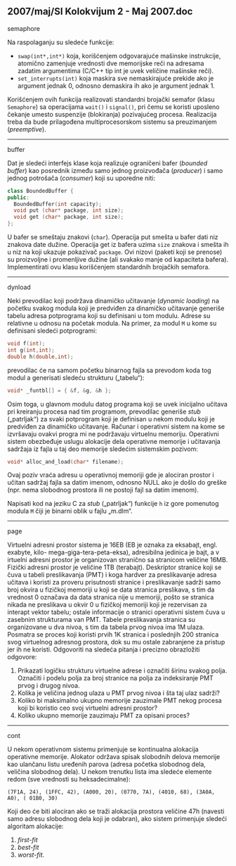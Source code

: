 2007/maj/SI Kolokvijum 2 - Maj 2007.doc
--------------------------------------------------------------------------------
semaphore

Na raspolaganju su sledeće funkcije:

- `swap(int*,int*)` koja, korišćenjem odgovarajuće mašinske instrukcije, atomično
zamenjuje vrednosti dve memorijske reči na adresama zadatim argumentima (C/C++
tip int je uvek veličine mašinske reči).
- `set_interrupts(int)` koja maskira sve nemaskirajuće prekide ako je argument
jednak 0, odnosno demaskira ih ako je argument jednak 1.

Korišćenjem ovih funkcija realizovati standardni brojački semafor (klasu `Semaphore`) sa
operacijama `wait()`  i `signal()`, pri čemu se koristi uposleno čekanje umesto suspenzije
(blokiranja) pozivajućeg procesa. Realizacija treba da bude prilagođena multiprocesorskom
sistemu sa preuzimanjem (*preemptive*).

--------------------------------------------------------------------------------
buffer

Dat je sledeći interfejs klase koja realizuje ograničeni bafer (*bounded buffer*) kao posrednik
između samo jednog proizvođača (*producer*) i samo jednog potrošača (*consumer*) koji su
uporedne niti:
```cpp
class BoundedBuffer {
public:
  BoundedBuffer(int capacity);
  void put (char* package, int size);
  void get (char* package, int size);
};
```
U bafer se smeštaju znakovi (`char`). Operacija put smešta u bafer dati niz znakova date
dužine. Operacija get iz bafera uzima `size` znakova i smešta ih u niz na koji ukazuje
pokazivač `package`. Ovi nizovi (paketi koji se prenose) su proizvoljne i promenljive dužine
(ali svakako manje od kapaciteta bafera).
Implementirati ovu klasu korišćenjem standardnih brojačkih semafora.

--------------------------------------------------------------------------------
dynload

Neki prevodilac koji podržava dinamičko učitavanje (*dynamic loading*) na početku svakog
modula koji je predviđen za dinamičko učitavanje generiše tabelu adresa potprograma koji su
definisani u tom modulu. Adrese su relativne u odnosu na početak modula. Na primer, za
modul `M` u kome su definisani sledeći potprogrami:
```cpp
void f(int);
int g(int,int);
double h(double,int);
```
prevodilac će na samom početku binarnog fajla sa prevodom koda tog modul a generisati
sledeću strukturu („tabelu“):
```cpp
void* _funtbl[] = { &f, &g, &h };
```
Osim toga, u glavnom modulu datog programa koji se uvek inicijalno učitava pri kreiranju
procesa nad tim programom, prevodilac generiše *stub* („patrljak“) za svaki potprogram koji je
definisan u nekom modulu koji je predviđen za dinamičko učitavanje.
Računar i operativni sistem na kome se izvršavaju ovakvi progra mi ne podržavaju virtuelnu
memoriju. Operativni sistem obezbeđuje uslugu alokacije dela operativne memorije i
učitavanja sadržaja iz fajla u taj deo memorije sledećim sistemskim pozivom:
```cpp
void* alloc_and_load(char* filename);
```
Ovaj poziv vraća adresu u operativnoj memoriji gde je alociran prostor i učitan sadržaj fajla sa
datim imenom, odnosno NULL ako je došlo do greške (npr. nema slobodnog prostora ili ne
postoji fajl sa datim imenom).

Napisati kod na jeziku C za *stub* („patrljak“) funkcije `h` iz gore pomenutog modula `M` čiji je binarni oblik u fajlu „m.dlm“.

--------------------------------------------------------------------------------
page

Virtuelni adresni prostor sistema je 16EB (EB je oznaka za eksabajt, engl. exabyte, kilo-
mega-giga-tera-peta-eksa), adresibilna jedinica je bajt, a v irtuelni adresni prostor je
organizovan stranično sa stranicom veličine 16MB. Fizički adresni prostor je veličine 1TB
(terabajt). Deskriptor stranice koji se čuva u tabeli preslikavanja (PMT) i koga hardver za
preslikavanje adresa učitava i koristi za proveru prisutnosti stranice i preslikavanje sadrži
samo broj okvira u fizičkoj memoriji u koji se data stranica preslikava, s tim da vrednost 0
označava da data stranica nije u memoriji, pošto se stranica nikada ne preslikava u okvir 0 u
fizičkoj memoriji koji je rezervisan za interapt vektor tabelu; ostale informacije o stranici
operativni sistem čuva u zasebnim strukturama van PMT. Tabele preslikavanja stranica su
organizovane u dva nivoa, s tim da tabela prvog nivoa ima 1M ulaza. Posmatra se proces koji
koristi prvih 1K stranica i poslednjih 200 stranica svog virtuelnog adresnog prostora, dok su
mu ostale zabranjene za pristup jer ih ne koristi. Odgovoriti na sledeća pitanja i precizno
obrazložiti odgovore:

1. Prikazati logičku strukturu virtuelne adrese i označiti širinu svakog polja. Označiti i
podelu polja za broj stranice na polja za indeksiranje PMT prvog i drugog nivoa.
2. Kolika je veličina jednog ulaza u PMT prvog nivoa i šta taj ulaz sadrži?
3. Koliko bi maksimalno ukupno memorije zauzimale PMT nekog procesa koji bi
koristio ceo svoj virtuelni adresni prostor?
4. Koliko ukupno memorije zauzimaju PMT za opisani proces?

--------------------------------------------------------------------------------
cont

U nekom operativnom sistemu primenjuje se kontinualna alokacija operativne memorije.
Alokator održava spisak slobodnih delova memorije kao ulančanu listu uređenih parova
(adresa početka slobodnog dela, veličina slobodnog dela). U nekom trenutku lista ima sledeće
elemente redom (sve vrednosti su heksadecimalne):

`(7F1A, 24), (1FFC, 42), (A000, 20), (0770, 7A), (4010, 68), (3A0A, A0), ( 01B0, 30)`

Koji deo će biti alociran ako se traži alokacija prostora veličine 47h (navesti samo adresu
slobodnog dela koji je odabran), ako sistem primenjuje sledeći algoritam alokacije:

1. *first-fit*
2. *best-fit*
3. *worst-fit*.
